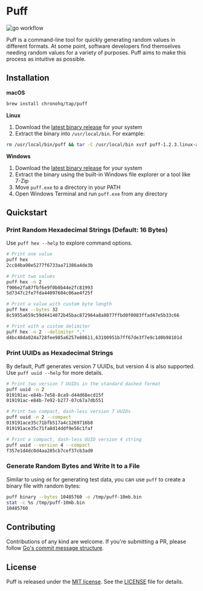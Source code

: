 # Puff

![go workflow](https://github.com/chronohq/puff/actions/workflows/go.yml/badge.svg)

Puff is a command-line tool for quickly generating random values in
different formats. At some point, software developers find themselves
needing random values for a variety of purposes. Puff aims to make this
process as intuitive as possible.

## Installation

**macOS**

```bash
brew install chronohq/tap/puff
```

**Linux**

1. Download the [latest binary release](https://github.com/chronohq/puff/releases/latest) for your system
2. Extract the binary into `/usr/local/bin`. For example:

```bash
rm /usr/local/bin/puff && tar -C /usr/local/bin xvzf puff-1.2.3.linux-amd64.tar.gz
```

**Windows**

1. Download the [latest binary release](https://github.com/chronohq/puff/releases/latest) for your system
2. Extract the binary using the built-in Windows file explorer or a tool like 7-Zip
3. Move `puff.exe` to a directory in your PATH
4. Open Windows Terminal and run `puff.exe` from any directory

## Quickstart

### Print Random Hexadecimal Strings (Default: 16 Bytes)

Use `puff hex --help` to explore command options.

```bash
# Print one value
puff hex
2cc84ba90e5277f6733aa71386a4de3b

# Print two values
puff hex -n 2
f906e2fa87fbf6e9f0b0b44e2fc81993
5d7347c2fe7fda44097604c06ae4f25f

# Print a value with custom byte length
puff hex --bytes 32
8c5955a659c59d4414072b45bac872964a8a8077ffbd0f0083ffad47e5b33c66

# Print with a custom delimiter
puff hex -n 2 --delimiter ","
d4bc48da024a728fee985a6257e88611,63100951b7ff67de3f7e9c1d0b98101d
```

### Print UUIDs as Hexadecimal Strings

By default, Puff generates version 7 UUIDs, but version 4 is also supported.
Use `puff uuid --help` for more details.

```bash
# Print two version 7 UUIDs in the standard dashed format
puff uuid -n 2
019191ac-e84b-7e58-8ca9-d44d68ecd15f
019191ac-e84b-7e92-b277-07c67a7db551

# Print two compact, dash-less version 7 UUIDs
puff uuid -n 2 --compact
019191ace35c71bfb517a4c1269716b8
019191ace35c71fa8d14ddf9e56c1faf

# Print a compact, dash-less UUID version 4 string
puff uuid --version 4 --compact
f357e1d4dc0d4aa285cb7cef37cb3ad0
```

### Generate Random Bytes and Write It to a File

Similar to using `dd` for generating test data, you can use `puff` to create a binary file with random bytes:

```bash
puff binary --bytes 10485760 -o /tmp/puff-10mb.bin
stat -c %s /tmp/puff-10mb.bin
10485760
```

## Contributing

Contributions of any kind are welcome.
If you're submitting a PR, please follow [Go's commit message structure](https://go.dev/wiki/CommitMessage).

## License

Puff is released under the [MIT license](https://opensource.org/license/MIT).
See the [LICENSE](LICENSE) file for details.
